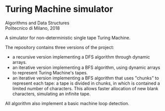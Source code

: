 # Turing Machine simulator

Algorithms and Data Structures  
Politecnico di Milano, 2018

A simulator for non-deterministic single tape Turing Machine.
  
The repository contains three versions of the project:
- a recursive version implementing a DFS algorithm through dynamic arrays.
- an iterative version implementing a BFS algorithm, using dynamic arrays to represent Turing Machine's tapes.
- an iterative version implementing a BFS algorithm that uses "chunks" to represent each tape: a tape is divided in chunks, in which is contained a limited number of characters. This allows faster allocation of new blank characters, simulating an infinite tape.  
  
All algorithm also implement a basic machine loop detection.  
